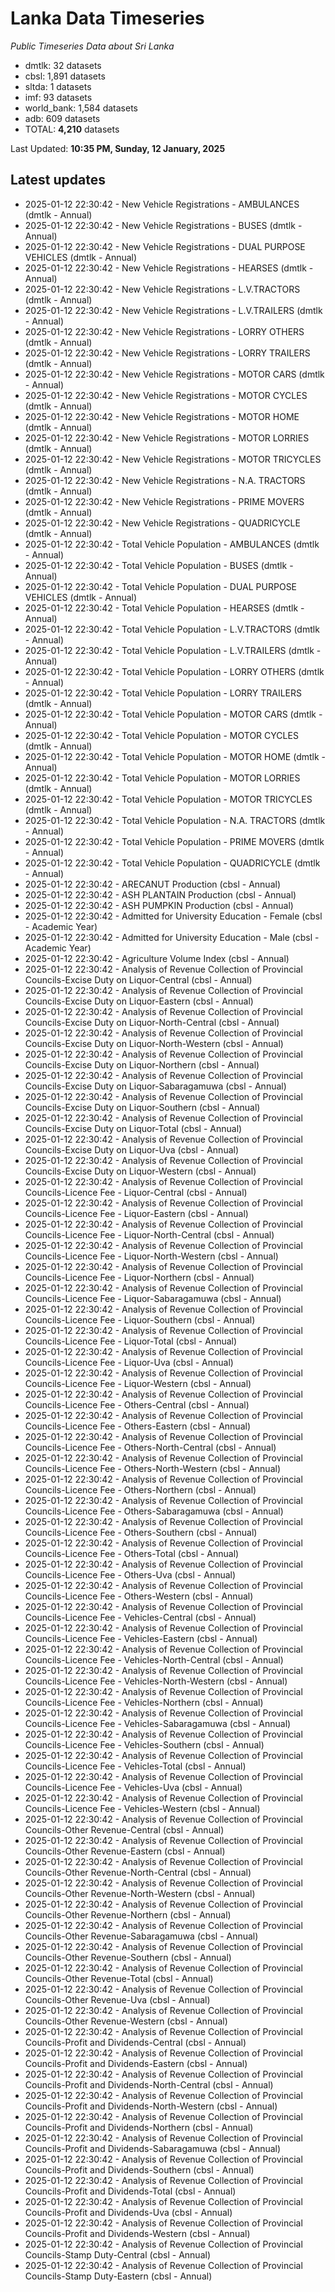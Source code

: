 # Lanka Data Timeseries
*Public Timeseries Data about Sri Lanka*

* dmtlk: 32 datasets
* cbsl: 1,891 datasets
* sltda: 1 datasets
* imf: 93 datasets
* world_bank: 1,584 datasets
* adb: 609 datasets
* TOTAL: **4,210** datasets

Last Updated: **10:35 PM, Sunday, 12 January, 2025**

## Latest updates

* 2025-01-12 22:30:42 - New Vehicle Registrations - AMBULANCES (dmtlk - Annual)
* 2025-01-12 22:30:42 - New Vehicle Registrations - BUSES (dmtlk - Annual)
* 2025-01-12 22:30:42 - New Vehicle Registrations - DUAL PURPOSE VEHICLES (dmtlk - Annual)
* 2025-01-12 22:30:42 - New Vehicle Registrations - HEARSES (dmtlk - Annual)
* 2025-01-12 22:30:42 - New Vehicle Registrations - L.V.TRACTORS (dmtlk - Annual)
* 2025-01-12 22:30:42 - New Vehicle Registrations - L.V.TRAILERS (dmtlk - Annual)
* 2025-01-12 22:30:42 - New Vehicle Registrations - LORRY OTHERS (dmtlk - Annual)
* 2025-01-12 22:30:42 - New Vehicle Registrations - LORRY TRAILERS (dmtlk - Annual)
* 2025-01-12 22:30:42 - New Vehicle Registrations - MOTOR CARS (dmtlk - Annual)
* 2025-01-12 22:30:42 - New Vehicle Registrations - MOTOR CYCLES (dmtlk - Annual)
* 2025-01-12 22:30:42 - New Vehicle Registrations - MOTOR HOME (dmtlk - Annual)
* 2025-01-12 22:30:42 - New Vehicle Registrations - MOTOR LORRIES (dmtlk - Annual)
* 2025-01-12 22:30:42 - New Vehicle Registrations - MOTOR TRICYCLES (dmtlk - Annual)
* 2025-01-12 22:30:42 - New Vehicle Registrations - N.A. TRACTORS (dmtlk - Annual)
* 2025-01-12 22:30:42 - New Vehicle Registrations - PRIME MOVERS (dmtlk - Annual)
* 2025-01-12 22:30:42 - New Vehicle Registrations - QUADRICYCLE (dmtlk - Annual)
* 2025-01-12 22:30:42 - Total Vehicle Population - AMBULANCES (dmtlk - Annual)
* 2025-01-12 22:30:42 - Total Vehicle Population - BUSES (dmtlk - Annual)
* 2025-01-12 22:30:42 - Total Vehicle Population - DUAL PURPOSE VEHICLES (dmtlk - Annual)
* 2025-01-12 22:30:42 - Total Vehicle Population - HEARSES (dmtlk - Annual)
* 2025-01-12 22:30:42 - Total Vehicle Population - L.V.TRACTORS (dmtlk - Annual)
* 2025-01-12 22:30:42 - Total Vehicle Population - L.V.TRAILERS (dmtlk - Annual)
* 2025-01-12 22:30:42 - Total Vehicle Population - LORRY OTHERS (dmtlk - Annual)
* 2025-01-12 22:30:42 - Total Vehicle Population - LORRY TRAILERS (dmtlk - Annual)
* 2025-01-12 22:30:42 - Total Vehicle Population - MOTOR CARS (dmtlk - Annual)
* 2025-01-12 22:30:42 - Total Vehicle Population - MOTOR CYCLES (dmtlk - Annual)
* 2025-01-12 22:30:42 - Total Vehicle Population - MOTOR HOME (dmtlk - Annual)
* 2025-01-12 22:30:42 - Total Vehicle Population - MOTOR LORRIES (dmtlk - Annual)
* 2025-01-12 22:30:42 - Total Vehicle Population - MOTOR TRICYCLES (dmtlk - Annual)
* 2025-01-12 22:30:42 - Total Vehicle Population - N.A. TRACTORS (dmtlk - Annual)
* 2025-01-12 22:30:42 - Total Vehicle Population - PRIME MOVERS (dmtlk - Annual)
* 2025-01-12 22:30:42 - Total Vehicle Population - QUADRICYCLE (dmtlk - Annual)
* 2025-01-12 22:30:42 - ARECANUT Production (cbsl - Annual)
* 2025-01-12 22:30:42 - ASH PLANTAIN Production (cbsl - Annual)
* 2025-01-12 22:30:42 - ASH PUMPKIN Production (cbsl - Annual)
* 2025-01-12 22:30:42 - Admitted for University Education - Female (cbsl - Academic Year)
* 2025-01-12 22:30:42 - Admitted for University Education - Male (cbsl - Academic Year)
* 2025-01-12 22:30:42 - Agriculture Volume Index (cbsl - Annual)
* 2025-01-12 22:30:42 - Analysis of Revenue Collection of Provincial Councils-Excise Duty on Liquor-Central (cbsl - Annual)
* 2025-01-12 22:30:42 - Analysis of Revenue Collection of Provincial Councils-Excise Duty on Liquor-Eastern (cbsl - Annual)
* 2025-01-12 22:30:42 - Analysis of Revenue Collection of Provincial Councils-Excise Duty on Liquor-North-Central (cbsl - Annual)
* 2025-01-12 22:30:42 - Analysis of Revenue Collection of Provincial Councils-Excise Duty on Liquor-North-Western (cbsl - Annual)
* 2025-01-12 22:30:42 - Analysis of Revenue Collection of Provincial Councils-Excise Duty on Liquor-Northern (cbsl - Annual)
* 2025-01-12 22:30:42 - Analysis of Revenue Collection of Provincial Councils-Excise Duty on Liquor-Sabaragamuwa (cbsl - Annual)
* 2025-01-12 22:30:42 - Analysis of Revenue Collection of Provincial Councils-Excise Duty on Liquor-Southern (cbsl - Annual)
* 2025-01-12 22:30:42 - Analysis of Revenue Collection of Provincial Councils-Excise Duty on Liquor-Total (cbsl - Annual)
* 2025-01-12 22:30:42 - Analysis of Revenue Collection of Provincial Councils-Excise Duty on Liquor-Uva (cbsl - Annual)
* 2025-01-12 22:30:42 - Analysis of Revenue Collection of Provincial Councils-Excise Duty on Liquor-Western (cbsl - Annual)
* 2025-01-12 22:30:42 - Analysis of Revenue Collection of Provincial Councils-Licence Fee - Liquor-Central (cbsl - Annual)
* 2025-01-12 22:30:42 - Analysis of Revenue Collection of Provincial Councils-Licence Fee - Liquor-Eastern (cbsl - Annual)
* 2025-01-12 22:30:42 - Analysis of Revenue Collection of Provincial Councils-Licence Fee - Liquor-North-Central (cbsl - Annual)
* 2025-01-12 22:30:42 - Analysis of Revenue Collection of Provincial Councils-Licence Fee - Liquor-North-Western (cbsl - Annual)
* 2025-01-12 22:30:42 - Analysis of Revenue Collection of Provincial Councils-Licence Fee - Liquor-Northern (cbsl - Annual)
* 2025-01-12 22:30:42 - Analysis of Revenue Collection of Provincial Councils-Licence Fee - Liquor-Sabaragamuwa (cbsl - Annual)
* 2025-01-12 22:30:42 - Analysis of Revenue Collection of Provincial Councils-Licence Fee - Liquor-Southern (cbsl - Annual)
* 2025-01-12 22:30:42 - Analysis of Revenue Collection of Provincial Councils-Licence Fee - Liquor-Total (cbsl - Annual)
* 2025-01-12 22:30:42 - Analysis of Revenue Collection of Provincial Councils-Licence Fee - Liquor-Uva (cbsl - Annual)
* 2025-01-12 22:30:42 - Analysis of Revenue Collection of Provincial Councils-Licence Fee - Liquor-Western (cbsl - Annual)
* 2025-01-12 22:30:42 - Analysis of Revenue Collection of Provincial Councils-Licence Fee - Others-Central (cbsl - Annual)
* 2025-01-12 22:30:42 - Analysis of Revenue Collection of Provincial Councils-Licence Fee - Others-Eastern (cbsl - Annual)
* 2025-01-12 22:30:42 - Analysis of Revenue Collection of Provincial Councils-Licence Fee - Others-North-Central (cbsl - Annual)
* 2025-01-12 22:30:42 - Analysis of Revenue Collection of Provincial Councils-Licence Fee - Others-North-Western (cbsl - Annual)
* 2025-01-12 22:30:42 - Analysis of Revenue Collection of Provincial Councils-Licence Fee - Others-Northern (cbsl - Annual)
* 2025-01-12 22:30:42 - Analysis of Revenue Collection of Provincial Councils-Licence Fee - Others-Sabaragamuwa (cbsl - Annual)
* 2025-01-12 22:30:42 - Analysis of Revenue Collection of Provincial Councils-Licence Fee - Others-Southern (cbsl - Annual)
* 2025-01-12 22:30:42 - Analysis of Revenue Collection of Provincial Councils-Licence Fee - Others-Total (cbsl - Annual)
* 2025-01-12 22:30:42 - Analysis of Revenue Collection of Provincial Councils-Licence Fee - Others-Uva (cbsl - Annual)
* 2025-01-12 22:30:42 - Analysis of Revenue Collection of Provincial Councils-Licence Fee - Others-Western (cbsl - Annual)
* 2025-01-12 22:30:42 - Analysis of Revenue Collection of Provincial Councils-Licence Fee - Vehicles-Central (cbsl - Annual)
* 2025-01-12 22:30:42 - Analysis of Revenue Collection of Provincial Councils-Licence Fee - Vehicles-Eastern (cbsl - Annual)
* 2025-01-12 22:30:42 - Analysis of Revenue Collection of Provincial Councils-Licence Fee - Vehicles-North-Central (cbsl - Annual)
* 2025-01-12 22:30:42 - Analysis of Revenue Collection of Provincial Councils-Licence Fee - Vehicles-North-Western (cbsl - Annual)
* 2025-01-12 22:30:42 - Analysis of Revenue Collection of Provincial Councils-Licence Fee - Vehicles-Northern (cbsl - Annual)
* 2025-01-12 22:30:42 - Analysis of Revenue Collection of Provincial Councils-Licence Fee - Vehicles-Sabaragamuwa (cbsl - Annual)
* 2025-01-12 22:30:42 - Analysis of Revenue Collection of Provincial Councils-Licence Fee - Vehicles-Southern (cbsl - Annual)
* 2025-01-12 22:30:42 - Analysis of Revenue Collection of Provincial Councils-Licence Fee - Vehicles-Total (cbsl - Annual)
* 2025-01-12 22:30:42 - Analysis of Revenue Collection of Provincial Councils-Licence Fee - Vehicles-Uva (cbsl - Annual)
* 2025-01-12 22:30:42 - Analysis of Revenue Collection of Provincial Councils-Licence Fee - Vehicles-Western (cbsl - Annual)
* 2025-01-12 22:30:42 - Analysis of Revenue Collection of Provincial Councils-Other Revenue-Central (cbsl - Annual)
* 2025-01-12 22:30:42 - Analysis of Revenue Collection of Provincial Councils-Other Revenue-Eastern (cbsl - Annual)
* 2025-01-12 22:30:42 - Analysis of Revenue Collection of Provincial Councils-Other Revenue-North-Central (cbsl - Annual)
* 2025-01-12 22:30:42 - Analysis of Revenue Collection of Provincial Councils-Other Revenue-North-Western (cbsl - Annual)
* 2025-01-12 22:30:42 - Analysis of Revenue Collection of Provincial Councils-Other Revenue-Northern (cbsl - Annual)
* 2025-01-12 22:30:42 - Analysis of Revenue Collection of Provincial Councils-Other Revenue-Sabaragamuwa (cbsl - Annual)
* 2025-01-12 22:30:42 - Analysis of Revenue Collection of Provincial Councils-Other Revenue-Southern (cbsl - Annual)
* 2025-01-12 22:30:42 - Analysis of Revenue Collection of Provincial Councils-Other Revenue-Total (cbsl - Annual)
* 2025-01-12 22:30:42 - Analysis of Revenue Collection of Provincial Councils-Other Revenue-Uva (cbsl - Annual)
* 2025-01-12 22:30:42 - Analysis of Revenue Collection of Provincial Councils-Other Revenue-Western (cbsl - Annual)
* 2025-01-12 22:30:42 - Analysis of Revenue Collection of Provincial Councils-Profit and Dividends-Central (cbsl - Annual)
* 2025-01-12 22:30:42 - Analysis of Revenue Collection of Provincial Councils-Profit and Dividends-Eastern (cbsl - Annual)
* 2025-01-12 22:30:42 - Analysis of Revenue Collection of Provincial Councils-Profit and Dividends-North-Central (cbsl - Annual)
* 2025-01-12 22:30:42 - Analysis of Revenue Collection of Provincial Councils-Profit and Dividends-North-Western (cbsl - Annual)
* 2025-01-12 22:30:42 - Analysis of Revenue Collection of Provincial Councils-Profit and Dividends-Northern (cbsl - Annual)
* 2025-01-12 22:30:42 - Analysis of Revenue Collection of Provincial Councils-Profit and Dividends-Sabaragamuwa (cbsl - Annual)
* 2025-01-12 22:30:42 - Analysis of Revenue Collection of Provincial Councils-Profit and Dividends-Southern (cbsl - Annual)
* 2025-01-12 22:30:42 - Analysis of Revenue Collection of Provincial Councils-Profit and Dividends-Total (cbsl - Annual)
* 2025-01-12 22:30:42 - Analysis of Revenue Collection of Provincial Councils-Profit and Dividends-Uva (cbsl - Annual)
* 2025-01-12 22:30:42 - Analysis of Revenue Collection of Provincial Councils-Profit and Dividends-Western (cbsl - Annual)
* 2025-01-12 22:30:42 - Analysis of Revenue Collection of Provincial Councils-Stamp Duty-Central (cbsl - Annual)
* 2025-01-12 22:30:42 - Analysis of Revenue Collection of Provincial Councils-Stamp Duty-Eastern (cbsl - Annual)